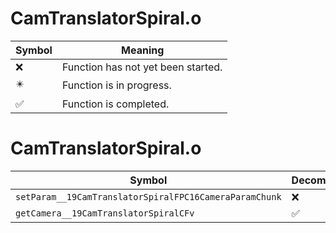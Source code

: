 # CamTranslatorSpiral.o
| Symbol | Meaning 
| ------------- | ------------- 
| :x: | Function has not yet been started. 
| :eight_pointed_black_star: | Function is in progress. 
| :white_check_mark: | Function is completed. 


# CamTranslatorSpiral.o
| Symbol | Decompiled? |
| ------------- | ------------- |
| `setParam__19CamTranslatorSpiralFPC16CameraParamChunk` | :x: |
| `getCamera__19CamTranslatorSpiralCFv` | :white_check_mark: |
